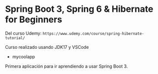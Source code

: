 # Spring Boot 3, Spring 6 & Hibernate for Beginners

Del curso Udemy: `https://www.udemy.com/course/spring-hibernate-tutorial/`

Curso realizado usando JDK17 y VSCode

- mycoolapp

Primera aplicación para ir aprendiendo a usar Spring Boot 3.
